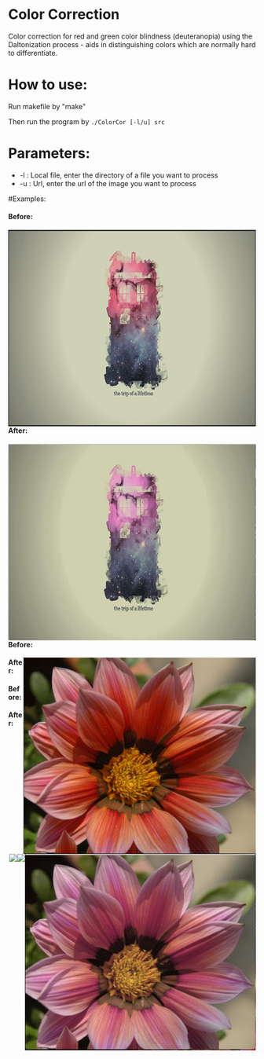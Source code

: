 # Color Correction
Color correction for red and green color blindness (deuteranopia) using the Daltonization process - aids in distinguishing colors which are normally hard to differentiate. 

# How to use:

Run makefile by "make"

Then run the program by `./ColorCor [-l/u] src`

# Parameters:

- -l : Local file, enter the directory of a file you want to process
- -u : Url, enter the url of the image you want to process

#Examples:

#### Before:
<img style="float: right;" src="examples/before.png" height="400">

#### After:
<img style="float: right;" src="examples/after.png" height="400">

#### Before:
<img style="float: right;" src="examples/before1.png" height="400">

#### After:
<img style="float: right;" src="examples/after1.png" height="400">

#### Before:
<img style="float: right;" src="examples/before2.png" height="400">

#### After:
<img style="float: right;" src="examples/after2.png" height="400">
